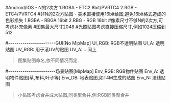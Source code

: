 #Android/IOS - N的2次方
    1.RGBA - ETC2 8bit/PVRTC4
    2.RGB  - ETC4/PVRTC4
#非N的2次方贴图 - 美术直接使用16bit绘图,避免16bit格式造成的色彩损失
    1.RGBA - RBGA 16bit
    2.RBG  - RGB 16bit
#像素尺寸不够N的2次方,可考虑补充像素
#图集最大尺寸2048
#光照贴图考虑直接压缩尺寸,例如1024压缩到512


#-----------------------GUI[No MipMap]
UI_RGB: RGB不透明贴图
UI_A:   透明贴图
UV_RGB: 用于滚UV的贴图
UV_A:   ...同上
>图集贴图命名,依不同情况而定.

#-----------------------场景贴图[MipMap]
Env_RGB:    RGB物件贴图
Env_A:      透明物件贴图[草,布料,叶子等]
Env_DB:     地表贴图,如T4M生成的贴图
Env_N:      法线贴图
>小贴图考虑合并成大贴图,同类型合并,例:RGB同类型合并
